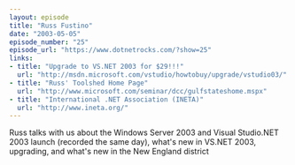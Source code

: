 ```yaml
---
layout: episode
title: "Russ Fustino"
date: "2003-05-05"
episode_number: "25"
episode_url: "https://www.dotnetrocks.com/?show=25"
links:
- title: "Upgrade to VS.NET 2003 for $29!!!"
  url: "http://msdn.microsoft.com/vstudio/howtobuy/upgrade/vstudio03/"
- title: "Russ' Toolshed Home Page"
  url: "http://www.microsoft.com/seminar/dcc/gulfstateshome.mspx"
- title: "International .NET Association (INETA)"
  url: "http://www.ineta.org/"
---
```


Russ talks with us about the Windows Server 2003 and Visual Studio.NET 2003 launch (recorded the same day), what's new in VS.NET 2003, upgrading, and what's new in the New England district
